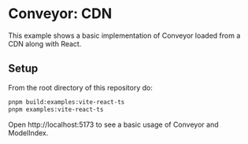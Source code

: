 # Conveyor: CDN

This example shows a basic implementation of Conveyor loaded from a CDN along with React.

## Setup

From the root directory of this repository do:

```bash
pnpm build:examples:vite-react-ts
pnpm examples:vite-react-ts
```

Open http://localhost:5173 to see a basic usage of Conveyor and ModelIndex.
